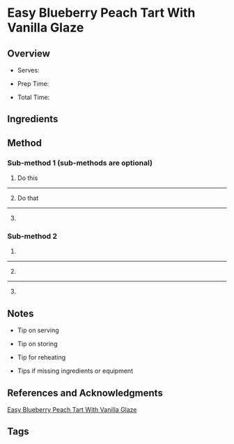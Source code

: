 # Easy Blueberry Peach Tart With Vanilla Glaze

## Overview

- Serves:

- Prep Time:

- Total Time:

## Ingredients



## Method

### Sub-method 1 (sub-methods are optional)

1. Do this
---
2. Do that
---
3.

### Sub-method 2

1.
---
2.
---
3.

## Notes

- Tip on serving

- Tip on storing

- Tip for reheating

- Tips if missing ingredients or equipment

## References and Acknowledgments

[Easy Blueberry Peach Tart With Vanilla Glaze](http://bakerbynature.com/easy-blueberry-peach-tart-with-vanilla-glaze/)

## Tags


